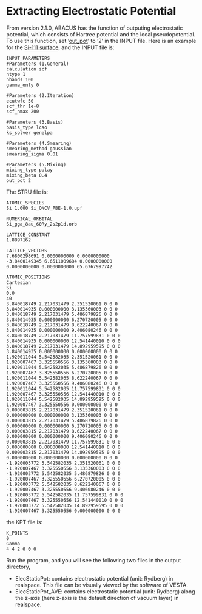 # Extracting Electrostatic Potential

From version 2.1.0, ABACUS has the function of outputing electrostatic potential, which consists of Hartree potential and the local pseudopotential. To use this function, set ‘[out_pot](https://abacus-rtd.readthedocs.io/en/latest/advanced/input_files/input-main.html#out-pot)’ to ‘2’ in the INPUT file. Here is an example for the [Si-111 surface](https://github.com/deepmodeling/abacus-develop/tree/develop/examples/electrostatic_potential/lcao_Si), and the INPUT file is:

```
INPUT_PARAMETERS
#Parameters (1.General)
calculation scf
ntype 1
nbands 100
gamma_only 0

#Parameters (2.Iteration)
ecutwfc 50
scf_thr 1e-8
scf_nmax 200

#Parameters (3.Basis)
basis_type lcao
ks_solver genelpa

#Parameters (4.Smearing)
smearing_method gaussian
smearing_sigma 0.01

#Parameters (5.Mixing)
mixing_type pulay
mixing_beta 0.4
out_pot 2
```

The STRU file is:

```
ATOMIC_SPECIES
Si 1.000 Si_ONCV_PBE-1.0.upf

NUMERICAL_ORBITAL
Si_gga_8au_60Ry_2s2p1d.orb

LATTICE_CONSTANT
1.8897162

LATTICE_VECTORS
7.6800298691 0.0000000000 0.0000000000
-3.8400149345 6.6511009684 0.0000000000
0.0000000000 0.0000000000 65.6767997742

ATOMIC_POSITIONS
Cartesian
Si
0.0
40
3.840018749 2.217031479 2.351520061 0 0 0
3.840014935 0.000000000 3.135360003 0 0 0
3.840018749 2.217031479 5.486879826 0 0 0
3.840014935 0.000000000 6.270720005 0 0 0
3.840018749 2.217031479 8.622240067 0 0 0
3.840014935 0.000000000 9.406080246 0 0 0
3.840018749 2.217031479 11.757599831 0 0 0
3.840014935 0.000000000 12.541440010 0 0 0
3.840018749 2.217031479 14.892959595 0 0 0
3.840014935 0.000000000 0.000000000 0 0 0
1.920011044 5.542582035 2.351520061 0 0 0
1.920007467 3.325550556 3.135360003 0 0 0
1.920011044 5.542582035 5.486879826 0 0 0
1.920007467 3.325550556 6.270720005 0 0 0
1.920011044 5.542582035 8.622240067 0 0 0
1.920007467 3.325550556 9.406080246 0 0 0
1.920011044 5.542582035 11.757599831 0 0 0
1.920007467 3.325550556 12.541440010 0 0 0
1.920011044 5.542582035 14.892959595 0 0 0
1.920007467 3.325550556 0.000000000 0 0 0
0.000003815 2.217031479 2.351520061 0 0 0
0.000000000 0.000000000 3.135360003 0 0 0
0.000003815 2.217031479 5.486879826 0 0 0
0.000000000 0.000000000 6.270720005 0 0 0
0.000003815 2.217031479 8.622240067 0 0 0
0.000000000 0.000000000 9.406080246 0 0 0
0.000003815 2.217031479 11.757599831 0 0 0
0.000000000 0.000000000 12.541440010 0 0 0
0.000003815 2.217031479 14.892959595 0 0 0
0.000000000 0.000000000 0.000000000 0 0 0
-1.920003772 5.542582035 2.351520061 0 0 0
-1.920007467 3.325550556 3.135360003 0 0 0
-1.920003772 5.542582035 5.486879826 0 0 0
-1.920007467 3.325550556 6.270720005 0 0 0
-1.920003772 5.542582035 8.622240067 0 0 0
-1.920007467 3.325550556 9.406080246 0 0 0
-1.920003772 5.542582035 11.757599831 0 0 0
-1.920007467 3.325550556 12.541440010 0 0 0
-1.920003772 5.542582035 14.892959595 0 0 0
-1.920007467 3.325550556 0.000000000 0 0 0
```

the KPT file is:
```
K_POINTS
0
Gamma
4 4 2 0 0 0
```

Run the program, and you will see the following two files in the output directory,

- ElecStaticPot: contains electrostatic potential (unit: Rydberg) in realspace. This file can be visually viewed by the software of VESTA.
- ElecStaticPot_AVE: contains electrostatic potential (unit: Rydberg) along the z-axis (here z-axis is the default direction of vacuum layer) in realspace.